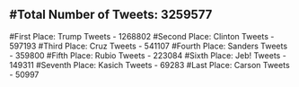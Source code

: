 #Total Number of Tweets: 3259577 
---
#First Place: Trump Tweets - 1268802
#Second Place: Clinton Tweets - 597193
#Third Place: Cruz Tweets - 541107
#Fourth Place: Sanders Tweets - 359800
#Fifth Place: Rubio Tweets - 223084
#Sixth Place: Jeb! Tweets - 149311
#Seventh Place: Kasich Tweets - 69283
#Last Place: Carson Tweets - 50997
